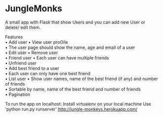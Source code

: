 # JungleMonks
A small app with Flask that show Users and you can add new User or delete/ edit them. 

Features  
• Add  user 
• View  user proOile  
• The  user  page  should  show  the  name,  age  and  email  of  a  user   
• Edit  user 
• Remove  user  
• Friend  user 
• Each  user  can  have  multiple  friends  
• Unfriend  user  
• Add  best  friend  to  a  user  
• Each  user  can  only  have  one  best  friend  
• List  user 
• Show  user  names,  name  of  the  best  friend  (if  any)  and  number  of  friends  
• Sortable  by  name,  name  of  the  best  friend  and  number  of  friends  
• Pagination  

To run the app on localhost:
Install virtualenv on your local machine
Use 'python run.py runserver' 
http://jungle-monkeys.herokuapp.com/


